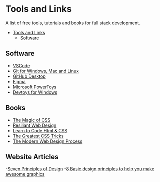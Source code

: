# Tools and Links
A list of free tools, tutorials and books for full stack development.

<!-- @import "[TOC]" {cmd="toc" depthFrom=1 depthTo=6 orderedList=false} -->
<!-- code_chunk_output -->

- [Tools and Links](#tools-and-links)
  - [Software](#software)

<!-- /code_chunk_output -->

## Software

- [VSCode](https://code.visualstudio.com/)
- [Git for Windows, Mac and Linux](https://git-scm.com/)
- [GitHub Desktop](https://desktop.github.com/)
- [Figma](https://www.figma.com)
- [Microsoft PowerToys](https://apps.microsoft.com/store/detail/XP89DCGQ3K6VLD)
- [Devtoys for WIndows](https://www.microsoft.com/store/productId/9PGCV4V3BK4W)

## Books

- [The Magic of CSS](https://adamschwartz.co/magic-of-css/)
- [Resiliant Web Design](https://resilientwebdesign.com/)
- [Learn to Code Html & CSS](https://learn.shayhowe.com/html-css/)
- [The Greatest CSS Tricks](https://css-tricks.com/books/greatest-css-tricks/)
- [The Modern Web Design Process](https://webflow.com/resources/access/the-modern-web-design-process)

## Website Articles

-[Seven Principles of Design](https://www.turing.com/kb/what-are-the-7-principles-of-design-detailed-breakdown)
-[8 Basic design principles to help you make awesome graphics](https://www.adobe.com/express/learn/blog/8-basic-design-principles-to-help-you-create-better-graphics)


